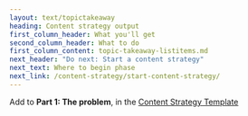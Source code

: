 ```yaml
---
layout: text/topictakeaway
heading: Content strategy output
first_column_header: What you'll get
second_column_header: What to do
first_column_content: topic-takeaway-listitems.md
next_header: "Do next: Start a content strategy"
next_text: Where to begin phase
next_link: /content-strategy/start-content-strategy/
---
```


Add to **Part 1: The problem**, in the [Content Strategy Template](/content-strategy/start-content-strategy/show-problem-evidence/content-strategy-template/)
